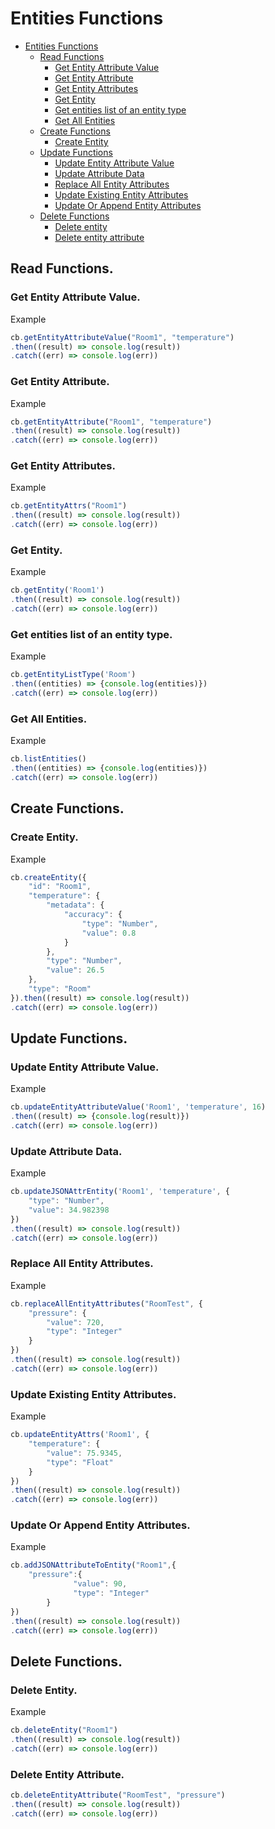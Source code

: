 
# Entities Functions

* [Entities Functions](#entities-functions)
    * [Read Functions](#read-functions)
	    * [Get Entity Attribute Value](#get-entity-attribute-value)
	    * [Get Entity Attribute](#get-entity-attribute)
	    * [Get Entity Attributes](#get-entity-attributes)
	    * [Get Entity](#get-entity)
	    * [Get entities list of an entity type](#get-entities-list-of-an-entity-type)
	    * [Get All Entities](#get-all-entities)
    * [Create Functions](#create-functions)
	    * [Create Entity](#create-entity)
    * [Update Functions](#update-functions)
        * [Update Entity Attribute Value](#update-entity-attribute-value)
        * [Update Attribute Data](#update-attribute-data)
        * [Replace All Entity Attributes](#eplace-all-entities-attributes)
        * [Update Existing Entity Attributes](#update-existing-entity-attributes)
        * [Update Or Append Entity Attributes](#update-or-append-entity-attributes)
    * [Delete Functions](#dele-functions)
	    * [Delete entity](#delete-entity)
        * [Delete entity attribute](#delete-entity-attribute)

## Read Functions.

### Get Entity Attribute Value.
Example
```js
cb.getEntityAttributeValue("Room1", "temperature")
.then((result) => console.log(result))
.catch((err) => console.log(err))
```
### Get Entity Attribute.
Example
```js
cb.getEntityAttribute("Room1", "temperature")
.then((result) => console.log(result))
.catch((err) => console.log(err))
```
### Get Entity Attributes.
Example
```js
cb.getEntityAttrs("Room1")
.then((result) => console.log(result))
.catch((err) => console.log(err))
```
### Get Entity.
Example
```js
cb.getEntity('Room1')
.then((result) => console.log(result))
.catch((err) => console.log(err))
```
### Get entities list of an entity type.

Example
```js
cb.getEntityListType('Room')
.then((entities) => {console.log(entities)})
.catch((err) => console.log(err))
```
### Get All Entities.

Example
```js
cb.listEntities()
.then((entities) => {console.log(entities)})
.catch((err) => console.log(err))
```
## Create Functions.

### Create Entity.
Example
```js
cb.createEntity({
    "id": "Room1",
    "temperature": {
        "metadata": {
            "accuracy": {
                "type": "Number",
                "value": 0.8
            }
        },
        "type": "Number",
        "value": 26.5
    },
    "type": "Room"
}).then((result) => console.log(result))
.catch((err) => console.log(err))
```
##  Update Functions.

### Update Entity Attribute Value.
Example
```js
cb.updateEntityAttributeValue('Room1', 'temperature', 16)
.then((result) => {console.log(result)})
.catch((err) => console.log(err))
```
### Update Attribute Data.
Example
```js
cb.updateJSONAttrEntity('Room1', 'temperature', {
    "type": "Number",
    "value": 34.982398
})
.then((result) => console.log(result))
.catch((err) => console.log(err))
```
### Replace All Entity Attributes.
Example
```js
cb.replaceAllEntityAttributes("RoomTest", {
    "pressure": {
        "value": 720,
        "type": "Integer"
    }
})
.then((result) => console.log(result))
.catch((err) => console.log(err))
```
###  Update Existing Entity Attributes.
Example 
```js
cb.updateEntityAttrs('Room1', { 
    "temperature": {
        "value": 75.9345,
        "type": "Float"
    }
})
.then((result) => console.log(result))
.catch((err) => console.log(err))
```
### Update Or Append Entity Attributes.
Example
```js
cb.addJSONAttributeToEntity("Room1",{
    "pressure":{
		      "value": 90,
		      "type": "Integer"
	    }
})
.then((result) => console.log(result))
.catch((err) => console.log(err))
```
## Delete Functions.

### Delete Entity.
Example 
```js
cb.deleteEntity("Room1")
.then((result) => console.log(result))
.catch((err) => console.log(err))
```
### Delete Entity Attribute.
```js
cb.deleteEntityAttribute("RoomTest", "pressure")
.then((result) => console.log(result))
.catch((err) => console.log(err))
```
